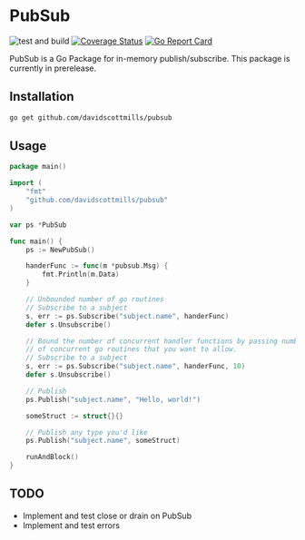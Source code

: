# PubSub
![test and build](https://github.com/davidscottmills/pubsub/workflows/test%20and%20build/badge.svg)
[![Coverage Status](https://coveralls.io/repos/github/davidscottmills/pubsub/badge.svg)](https://coveralls.io/github/davidscottmills/pubsub)
[![Go Report Card](https://goreportcard.com/badge/github.com/davidscottmills/pubsub)](https://goreportcard.com/report/github.com/davidscottmills/pubsub)

PubSub is a Go Package for in-memory publish/subscribe.
This package is currently in prerelease.

## Installation

```bash
go get github.com/davidscottmills/pubsub
```

## Usage

```go
package main()

import (
    "fmt"
    "github.com/davidscottmills/pubsub"
)

var ps *PubSub

func main() {
    ps := NewPubSub()

    handerFunc := func(m *pubsub.Msg) {
        fmt.Println(m.Data)
    }

    // Unbounded number of go routines
    // Subscribe to a subject
    s, err := ps.Subscribe("subject.name", handerFunc)
    defer s.Unsubscribe()

    // Bound the number of concurrent handler functions by passing number
    // of concurrent go routines that you want to allow.
    // Subscribe to a subject
    s, err := ps.Subscribe("subject.name", handerFunc, 10)
    defer s.Unsubscribe()

    // Publish
    ps.Publish("subject.name", "Hello, world!")

    someStruct := struct{}{}

    // Publish any type you'd like
    ps.Publish("subject.name", someStruct)

    runAndBlock()
}
```

## TODO
- Implement and test close or drain on PubSub
- Implement and test errors
